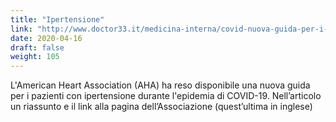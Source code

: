 ```yaml
---
title: "Ipertensione"
link: "http://www.doctor33.it/medicina-interna/covid-nuova-guida-per-i-pazienti-con-ipertensione-durante-lepidemia/"
date: 2020-04-16
draft: false
weight: 105
---
```


L'American Heart Association (AHA) ha reso disponibile una nuova guida per i pazienti con ipertensione durante l'epidemia di COVID-19. 
Nell’articolo un riassunto e il link alla pagina dell’Associazione (quest’ultima in inglese)	
